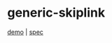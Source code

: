 # generic-skiplink

[demo](https://modest-bhaskara-e8742f.netlify.app/generic-skiplink/demo/index.html) | [spec](https://webaim.org/techniques/skipnav/)